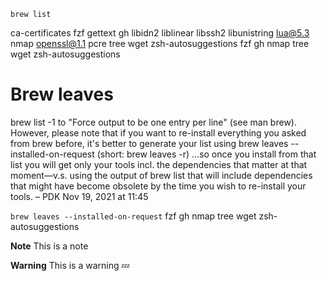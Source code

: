 ```brew list```

ca-certificates
fzf
gettext
gh
libidn2
liblinear
libssh2
libunistring
lua@5.3
nmap
openssl@1.1
pcre
tree
wget
zsh-autosuggestions
fzf
gh
nmap
tree
wget
zsh-autosuggestions

# Brew leaves 
brew list -1 to "Force output to be one entry per line" (see man brew). However, please note that if you want to re-install everything you asked from brew before, it's better to generate your list using brew leaves --installed-on-request (short: brew leaves -r) …so once you install from that list you will get only your tools incl. the dependencies that matter at that moment—v.s. using the output of brew list that will include dependencies that might have become obsolete by the time you wish to re-install your tools. – PDK Nov 19, 2021 at 11:45

```brew leaves --installed-on-request```
fzf
gh
nmap
tree
wget
zsh-autosuggestions

**Note**
This is a note

**Warning**
This is a warning
:zzz:
